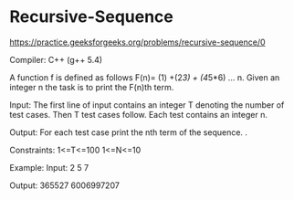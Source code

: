 # Recursive-Sequence
https://practice.geeksforgeeks.org/problems/recursive-sequence/0

Compiler: C++ (g++ 5.4)

A function f is defined as follows F(n)= (1) +(2*3) + (4*5*6) ... n. Given an integer n the task is to print the F(n)th term.

Input:
The first line of input contains an integer T denoting the number of test cases. Then T test cases follow. Each test contains an integer n.

Output:
For each test case print the nth term of the sequence. .

Constraints:
1<=T<=100
1<=N<=10

Example:
Input:
2
5
7

Output:
365527
6006997207
